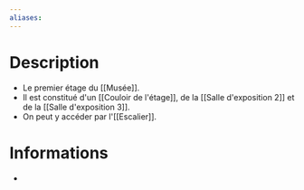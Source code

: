 ```yaml
---
aliases:
---
```

# Description
- Le premier étage du [[Musée]].
- Il est constitué d'un [[Couloir de l'étage]], de la [[Salle d'exposition 2]] et de la [[Salle d'exposition 3]].
- On peut y accéder par l'[[Escalier]].
# Informations
- 